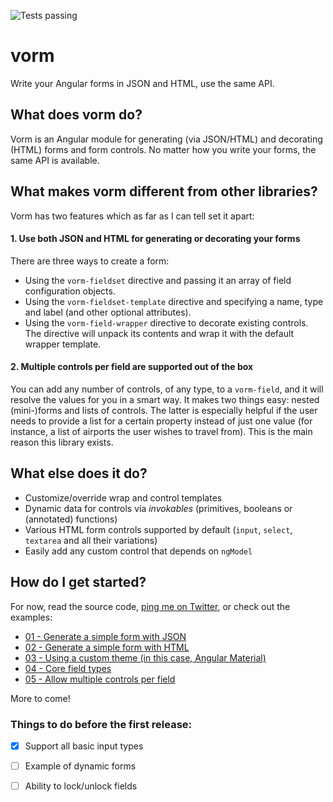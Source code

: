 ![Tests passing](https://travis-ci.org/plestik/vorm.svg?branch=master)
# vorm
Write your Angular forms in JSON and HTML, use the same API.

## What does vorm do?

Vorm is an Angular module for generating (via JSON/HTML) and decorating (HTML) forms and form controls. No matter how you write your forms, the same API is available. 

## What makes vorm different from other libraries?

Vorm has two features which as far as I can tell set it apart: 

#### 1. Use both JSON and HTML for generating or decorating your forms

There are three ways to create a form:
- Using the `vorm-fieldset` directive and passing it an array of field configuration objects.
- Using the `vorm-fieldset-template` directive and specifying a name, type and label (and other optional attributes).
- Using the `vorm-field-wrapper` directive to decorate existing controls. The directive will unpack its contents and wrap it with the default wrapper template.

#### 2. Multiple controls per field are supported out of the box

You can add any number of controls, of any type, to a `vorm-field`, and it will resolve the values for you in a smart way. It makes two things easy: nested (mini-)forms and lists of controls. The latter is especially helpful if the user needs to provide a list for a certain property instead of just one value (for instance, a list of airports the user wishes to travel from). This is the main reason this library exists.

## What else does it do?
* Customize/override wrap and control templates
* Dynamic data for controls via _invokables_ (primitives, booleans or (annotated) functions)
* Various HTML form controls supported by default (`input`, `select`, `textarea` and all their variations)
* Easily add any custom control that depends on `ngModel`

## How do I get started?

For now, read the source code, [ping me on Twitter](https://twitter.com/plestik), or check out the examples:
* [01 - Generate a simple form with JSON](http://plestik.github.io/vorm/examples/01/)
* [02 - Generate a simple form with HTML](http://plestik.github.io/vorm/examples/02/)
* [03 - Using a custom theme (in this case, Angular Material)](http://plestik.github.io/vorm/examples/03/)
* [04 - Core field types](http://plestik.github.io/vorm/examples/04/)
* [05 - Allow multiple controls per field](http://plestik.github.io/vorm/examples/05/)

More to come!

### Things to do before the first release:
- [x] Support all basic input types
- [ ] Example of dynamic forms
- [ ] Ability to lock/unlock fields

